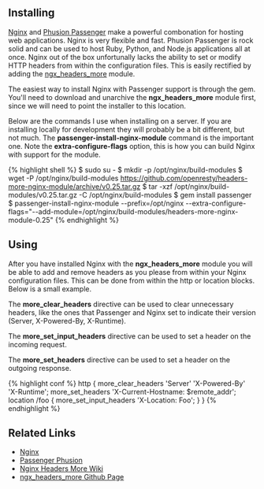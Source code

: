 ## Installing

[Nginx](http://nginx.org/) and [Phusion Passenger](https://www.phusionpassenger.com/) make a powerful combonation for hosting web applications. Nginx is very flexible and fast. Phusion Passenger is rock solid and can be used to host Ruby, Python, and Node.js applications all at once. Nginx out of the box unfortunally lacks the ability to set or modify HTTP headers from within the configuration files. This is easily rectified by adding the [ngx_headers_more](https://github.com/openresty/headers-more-nginx-module) module.

The easiest way to install Nginx with Passenger support is through the gem. You'll need to download and unarchive the **ngx_headers_more** module first, since we will need to point the installer to this location.

Below are the commands I use when installing on a server. If you are installing locally for development they will probably be a bit different, but not much. The **passenger-install-nginx-module** command is the important one. Note the **extra-configure-flags** option, this is how you can build Nginx with support for the module.

{% highlight shell %}
$ sudo su -
$ mkdir -p /opt/nginx/build-modules
$ wget -P /opt/nginx/build-modules https://github.com/openresty/headers-more-nginx-module/archive/v0.25.tar.gz
$ tar -xzf /opt/nginx/build-modules/v0.25.tar.gz -C /opt/nginx/build-modules
$ gem install passenger
$ passenger-install-nginx-module --prefix=/opt/nginx --extra-configure-flags="--add-module=/opt/nginx/build-modules/headers-more-nginx-module-0.25"
{% endhighlight %}

## Using

After you have installed Nginx with the **ngx_headers_more** module you will be able to add and remove headers as you please from within your Nginx configuration files. This can be done from within the http or location blocks. Below is a small example.

The **more_clear_headers** directive can be used to clear unnecessary headers, like the ones that Passenger and Nginx set to indicate their version (Server, X-Powered-By, X-Runtime).

The **more_set_input_headers** directive can be used to set a header on the incoming request.

The **more_set_headers** directive can be used to set a header on the outgoing response.

{% highlight conf %}
  http {
    more_clear_headers 'Server' 'X-Powered-By' 'X-Runtime';
    more_set_headers 'X-Current-Hostname: $remote_addr';
    location /foo {
      more_set_input_headers 'X-Location: Foo';
    }
  }
{% endhighlight %}


## Related Links

*   [Nginx](http://nginx.org/)
*   [Passenger Phusion](https://www.phusionpassenger.com/)
*   [Nginx Headers More Wiki](http://wiki.nginx.org/NginxHttpHeadersMoreModule)
*   [ngx_headers_more Github Page](https://github.com/openresty/headers-more-nginx-module)
